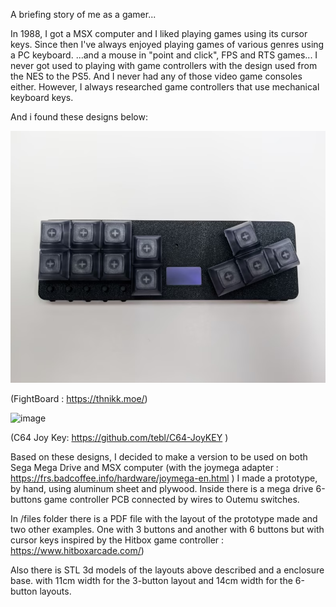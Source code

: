 A briefing story of me as a gamer...

In 1988, I got a MSX computer and I liked playing games using its cursor keys.
Since then I've always enjoyed playing games of various genres using a PC keyboard. 
...and a mouse in "point and click", FPS and RTS games...
I never got used to playing with game controllers with the design used from the NES to the PS5.
And I never had any of those video game consoles either. 
However, I always researched game controllers that use mechanical keyboard keys.

And i found these designs below:

![image](files/fightboard.png)

(FightBoard : https://thnikk.moe/)

![image](files/c64joykey.png)

(C64 Joy Key: https://github.com/tebl/C64-JoyKEY )

Based on these designs, I decided to make a version to be used on both Sega Mega Drive and MSX computer (with the joymega adapter : https://frs.badcoffee.info/hardware/joymega-en.html )
I made a prototype, by hand, using aluminum sheet and plywood.
Inside there is a mega drive 6-buttons game controller PCB connected by wires to Outemu switches.

In /files folder there is a PDF file with the layout of the prototype made and two other examples. 
One with 3 buttons and another with 6 buttons but with cursor keys inspired by the Hitbox game controller : https://www.hitboxarcade.com/)

Also there is STL 3d models of the layouts above described and a enclosure base. with 11cm width for the 3-button layout and 14cm width for the 6-button layouts.







